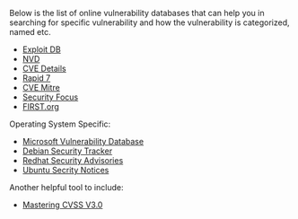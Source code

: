 Below is the list of online vulnerability databases that can help you in searching for specific vulnerability and how the vulnerability is categorized, named etc.


- [Exploit DB](https://www.exploit-db.com)
- [NVD](https://nvd.nist.gov)
- [CVE Details](https://www.cvedetails.com)
- [Rapid 7](https://www.rapid7.com/db/vulnerabilities)
- [CVE Mitre](https://cve.mitre.org)
- [Security Focus](https://www.securityfocus.com/vulnerabilities)
- [FIRST.org](https://www.first.org)

Operating System Specific:
- [Microsoft Vulnerability Database](https://technet.microsoft.com/en-us/security/bulletins.aspx)
- [Debian Security Tracker](https://security-tracker.debian.org/tracker)
- [Redhat Security Advisories](https://access.redhat.com/security/security-updates/)
- [Ubuntu Secrity Notices](https://usn.ubuntu.com/)

Another helpful tool to include:

- [Mastering CVSS V3.0](https://learning.first.org/courses/course-v1:FIRST+CVSSv3+2017/about)
